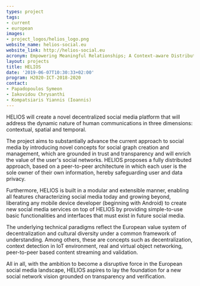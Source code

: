 ```yaml
---
types: project
tags:
- current
- european
images:
- project_logos/helios_logo.png
website_name: helios-social.eu
website_link: http://helios-social.eu
acronym: Empowering Meaningful Relationships; A Context-aware Distributed Social Networking Framework
layout: projects
title: HELIOS
date: '2019-06-07T10:30:33+02:00'
program: H2020-ICT-2018-2020
contact:
- Papadopoulos Symeon
- Iakovidou Chrysanthi
- Kompatsiaris Yiannis (Ioannis)
---
```

<p>HELIOS will create a novel decentralized social media platform that will address the dynamic nature of human communications in three dimensions: contextual, spatial and temporal.</p>
<p>The project aims to substantially advance the current approach to social media by introducing novel concepts for social graph creation and management, which are grounded in trust and transparency and will enrich the value of the user's social networks. HELIOS proposes a fully distributed approach, based on a peer-to-peer architecture in which each user is the sole owner of their own information, hereby safeguarding user and data privacy.</p>
<p>Furthermore, HELIOS is built in a modular and extensible manner, enabling all features characterizing social media today and growing beyond, liberating any mobile device developer (beginning with Android) to create new social media services on top of HELIOS by providing simple-to-use basic functionalities and interfaces that must exist in future social media.</p>
<p>The underlying technical paradigms reflect the European value system of decentralization and cultural diversity under a common framework of understanding. Among others, these are concepts such as decentralization, context detection in IoT environment, real and virtual object networking, peer-to-peer based content streaming and validation.</p>
<p>All in all, with the ambition to become a disruptive force in the European social media landscape, HELIOS aspires to lay the foundation for a new social network vision grounded on transparency and verification.</p>
